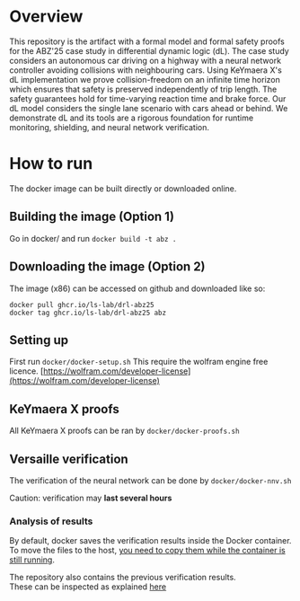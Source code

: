 # Overview

This repository is the artifact with a formal model and formal safety proofs for the ABZ'25 case study in differential dynamic logic (dL). The case study considers an autonomous car driving on a highway with a neural network controller avoiding collisions with neighbouring cars. Using KeYmaera X's dL implementation we prove collision-freedom on an infinite time horizon which ensures that safety is preserved independently of trip length. The safety guarantees hold for time-varying reaction time and brake force. Our dL model considers the single lane scenario with cars ahead or behind. We demonstrate dL and its tools are a rigorous foundation for runtime monitoring, shielding, and neural network verification.

# How to run

The docker image can be built directly or downloaded online.

## Building the image (Option 1)

Go in docker/ and run
`docker build -t abz .`

## Downloading the image (Option 2)

The image (x86) can be accessed on github and downloaded like so:
```
docker pull ghcr.io/ls-lab/drl-abz25
docker tag ghcr.io/ls-lab/drl-abz25 abz
```

## Setting up

First run `docker/docker-setup.sh`
This require the wolfram engine free licence.
[https://wolfram.com/developer-license](https://wolfram.com/developer-license)

## KeYmaera X proofs

All KeYmaera X proofs can be ran by `docker/docker-proofs.sh`

## Versaille verification

The verification of the neural network can be done by `docker/docker-nnv.sh`

Caution: verification may **last several hours**

### Analysis of results
By default, docker saves the verification results inside the Docker container.
To move the files to the host, [you need to copy them while the container is still running](https://stackoverflow.com/questions/22049212/copying-files-from-docker-container-to-host).

The repository also contains the previous verification results.  
These can be inspected as explained [here](versaille/README.md)
